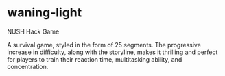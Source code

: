 # waning-light
NUSH Hack Game

A survival game, styled in the form of 25 segments. The progressive increase in difficulty, along with the storyline, makes it thrilling and perfect for players to train their reaction time, multitasking ability, and concentration.
